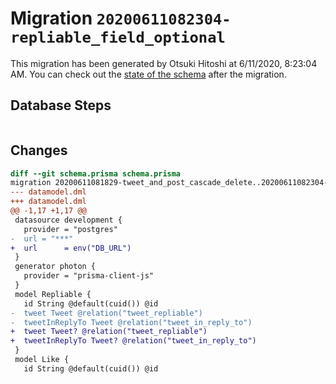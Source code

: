 # Migration `20200611082304-repliable_field_optional`

This migration has been generated by Otsuki Hitoshi at 6/11/2020, 8:23:04 AM.
You can check out the [state of the schema](./schema.prisma) after the migration.

## Database Steps

```sql

```

## Changes

```diff
diff --git schema.prisma schema.prisma
migration 20200611081829-tweet_and_post_cascade_delete..20200611082304-repliable_field_optional
--- datamodel.dml
+++ datamodel.dml
@@ -1,17 +1,17 @@
 datasource development {
   provider = "postgres"
-  url = "***"
+  url      = env("DB_URL")
 }
 generator photon {
   provider = "prisma-client-js"
 }
 model Repliable {
   id String @default(cuid()) @id
-  tweet Tweet @relation("tweet_repliable")
-  tweetInReplyTo Tweet @relation("tweet_in_reply_to")
+  tweet Tweet? @relation("tweet_repliable")
+  tweetInReplyTo Tweet? @relation("tweet_in_reply_to")
 }
 model Like {
   id String @default(cuid()) @id
```
